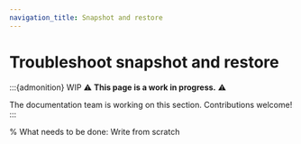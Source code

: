 ```yaml
---
navigation_title: Snapshot and restore
---
```


# Troubleshoot snapshot and restore

:::{admonition} WIP
⚠️ **This page is a work in progress.** ⚠️

The documentation team is working on this section. Contributions welcome!
:::

% What needs to be done: Write from scratch
